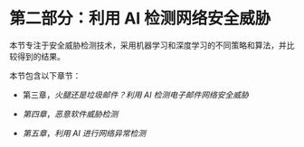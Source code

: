 # 第二部分：利用 AI 检测网络安全威胁

本节专注于安全威胁检测技术，采用机器学习和深度学习的不同策略和算法，并比较得到的结果。

本节包含以下章节：

+   第三章，*火腿还是垃圾邮件？利用 AI 检测电子邮件网络安全威胁*

+   *第四章*，*恶意软件威胁检测*

+   *第五章*，*利用 AI 进行网络异常检测*
